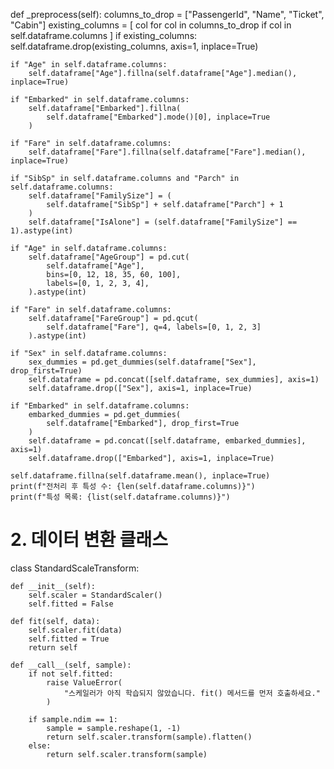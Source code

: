def _preprocess(self):
    columns_to_drop = ["PassengerId", "Name", "Ticket", "Cabin"]
    existing_columns = [
        col for col in columns_to_drop if col in self.dataframe.columns
    ]
    if existing_columns:
        self.dataframe.drop(existing_columns, axis=1, inplace=True)

    if "Age" in self.dataframe.columns:
        self.dataframe["Age"].fillna(self.dataframe["Age"].median(), inplace=True)

    if "Embarked" in self.dataframe.columns:
        self.dataframe["Embarked"].fillna(
            self.dataframe["Embarked"].mode()[0], inplace=True
        )

    if "Fare" in self.dataframe.columns:
        self.dataframe["Fare"].fillna(self.dataframe["Fare"].median(), inplace=True)

    if "SibSp" in self.dataframe.columns and "Parch" in self.dataframe.columns:
        self.dataframe["FamilySize"] = (
            self.dataframe["SibSp"] + self.dataframe["Parch"] + 1
        )
        self.dataframe["IsAlone"] = (self.dataframe["FamilySize"] == 1).astype(int)

    if "Age" in self.dataframe.columns:
        self.dataframe["AgeGroup"] = pd.cut(
            self.dataframe["Age"],
            bins=[0, 12, 18, 35, 60, 100],
            labels=[0, 1, 2, 3, 4],
        ).astype(int)

    if "Fare" in self.dataframe.columns:
        self.dataframe["FareGroup"] = pd.qcut(
            self.dataframe["Fare"], q=4, labels=[0, 1, 2, 3]
        ).astype(int)

    if "Sex" in self.dataframe.columns:
        sex_dummies = pd.get_dummies(self.dataframe["Sex"], drop_first=True)
        self.dataframe = pd.concat([self.dataframe, sex_dummies], axis=1)
        self.dataframe.drop(["Sex"], axis=1, inplace=True)

    if "Embarked" in self.dataframe.columns:
        embarked_dummies = pd.get_dummies(
            self.dataframe["Embarked"], drop_first=True
        )
        self.dataframe = pd.concat([self.dataframe, embarked_dummies], axis=1)
        self.dataframe.drop(["Embarked"], axis=1, inplace=True)

    self.dataframe.fillna(self.dataframe.mean(), inplace=True)
    print(f"전처리 후 특성 수: {len(self.dataframe.columns)}")
    print(f"특성 목록: {list(self.dataframe.columns)}")

# 2. 데이터 변환 클래스
class StandardScaleTransform:

    def __init__(self):
        self.scaler = StandardScaler()
        self.fitted = False

    def fit(self, data):
        self.scaler.fit(data)
        self.fitted = True
        return self

    def __call__(self, sample):
        if not self.fitted:
            raise ValueError(
                "스케일러가 아직 학습되지 않았습니다. fit() 메서드를 먼저 호출하세요."
            )

        if sample.ndim == 1:
            sample = sample.reshape(1, -1)
            return self.scaler.transform(sample).flatten()
        else:
            return self.scaler.transform(sample)

